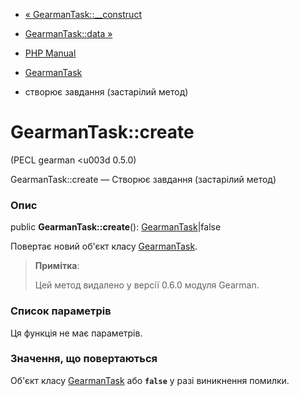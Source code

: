 - [« GearmanTask::\_\_construct](gearmantask.construct.md)
- [GearmanTask::data »](gearmantask.data.md)

- [PHP Manual](index.md)
- [GearmanTask](class.gearmantask.md)
- створює завдання (застарілий метод)

# GearmanTask::create

(PECL gearman \<u003d 0.5.0)

GearmanTask::create — Створює завдання (застарілий метод)

### Опис

public **GearmanTask::create**():
[GearmanTask](class.gearmantask.md)\|false

Повертає новий об'єкт класу [GearmanTask](class.gearmantask.md).

> **Примітка**:
>
> Цей метод видалено у версії 0.6.0 модуля Gearman.

### Список параметрів

Ця функція не має параметрів.

### Значення, що повертаються

Об'єкт класу [GearmanTask](class.gearmantask.md) або **`false`**
у разі виникнення помилки.
